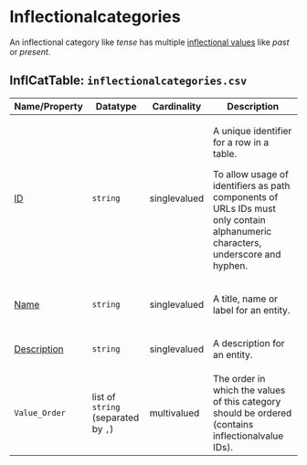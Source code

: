 # Inflectionalcategories
An inflectional category like *tense* has multiple [inflectional values](../inflectionalvalues) like *past* or *present*.

## InflCatTable: `inflectionalcategories.csv`

Name/Property | Datatype | Cardinality | Description
 --- | --- | --- | --- 
[ID](http://cldf.clld.org/v1.0/terms.rdf#id) | `string` | singlevalued | <div> <p>A unique identifier for a row in a table.</p> <p> To allow usage of identifiers as path components of URLs IDs must only contain alphanumeric characters, underscore and hyphen. </p> </div> 
[Name](http://cldf.clld.org/v1.0/terms.rdf#name) | `string` | singlevalued | <div> <p>A title, name or label for an entity.</p> </div> 
[Description](http://cldf.clld.org/v1.0/terms.rdf#description) | `string` | singlevalued | <div> <p>A description for an entity.</p> </div> 
`Value_Order` | list of `string` (separated by `,`) | multivalued | The order in which the values of this category should be ordered (contains inflectionalvalue IDs).